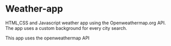 # Weather-app


HTML,CSS and Javascript  weather app using the Openweathermap.org API.
The app uses a custom background for every city search.

This app uses the openweathermap API
